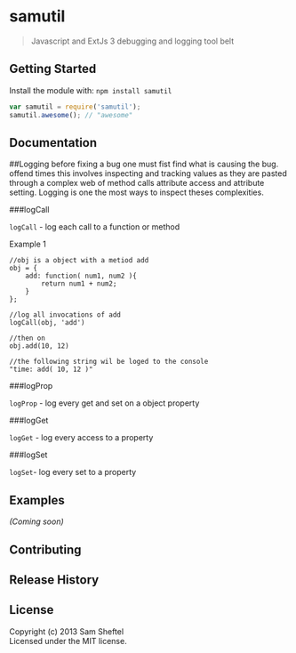 # samutil
> Javascript and ExtJs 3 debugging and logging tool belt

## Getting Started

Install the module with: `npm install samutil`

```javascript
var samutil = require('samutil');
samutil.awesome(); // "awesome"
```

## Documentation

##Logging 
before fixing a bug one must fist find what is causing the bug. offend times this involves inspecting and tracking values as they are pasted through a complex web of method calls attribute access and attribute setting. Logging is one the most ways to inspect theses complexities.

###logCall

`logCall` - log each call to a function or method

Example 1
	
	//obj is a object with a metiod add
	obj = {
		add: function( num1, num2 ){
			return num1 + num2;
		}
	};
<!---->
	//log all invocations of add
	logCall(obj, 'add')
	
	//then on 
	obj.add(10, 12)
	
	//the following string wil be loged to the console
	"time: add( 10, 12 )"
	
	

###logProp

`logProp` - log every get and set on a object property

###logGet

`logGet` - log every access to a property

###logSet

`logSet`- log every set to a property

## Examples

_(Coming soon)_

## Contributing


## Release History


## License
Copyright (c) 2013 Sam Sheftel  
Licensed under the MIT license.
